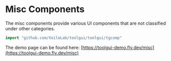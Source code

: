 # Misc Components

The misc components provide various UI components that are not classified under other categories.

```go
import "github.com/VoileLab/toolgui/toolgui/tgcomp"
```

The demo page can be found here:
[https://toolgui-demo.fly.dev/misc](https://toolgui-demo.fly.dev/misc)
